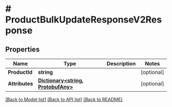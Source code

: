 # # ProductBulkUpdateResponseV2Response


## Properties 


Name | Type | Description | Notes
------------ | ------------- | ------------- | -------------
**ProductId**| **string** |   | [optional]
**Attributes**| [**Dictionary<string, ProtobufAny>**](ProtobufAny.md) |   | [optional]


[[Back to Model list]](../../README.md#models) [[Back to API list]](../../README.md#endpoints) [[Back to README]](../../README.md)

